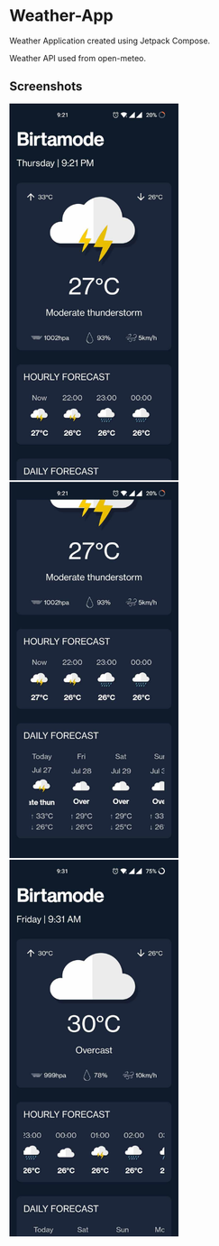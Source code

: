 # Weather-App
Weather Application created using Jetpack Compose.

Weather API used from open-meteo.

## Screenshots
<img src="Images/img_1.jpg" width="300"> &nbsp; &nbsp; <img src="Images/img_2.jpg" width="300"> &nbsp; &nbsp; <img src="Images/img_3.jpg" width="300">
